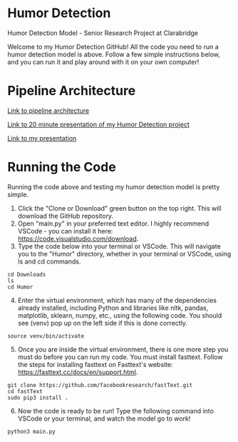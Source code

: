 # Humor Detection

Humor Detection Model - Senior Research Project at Clarabridge

Welcome to my Humor Detection GitHub! All the code you need to run a humor detection model is above. Follow a few simple instructions below, and you can run it and play around with it on your own computer!


# Pipeline Architecture

[Link to pipeline architecture](https://docs.google.com/presentation/d/1ovGGWBDW6Nw_IOQBciTxk3PVscZcIRLUf1f7ZEpDcZk/edit?usp=sharing)

[Link to 20 minute presentation of my Humor Detection project](https://www.youtube.com/watch?v=eiJ8as6wXRE)

[Link to my presentation](https://docs.google.com/presentation/d/1HfwDTGgdVPj8wd_e3G8CPgZqNBk8H3Hlw95FfidmcT0/edit?usp=sharing)


# Running the Code

Running the code above and testing my humor detection model is pretty simple. 
 
1. Click the "Clone or Download" green button on the top right. This will download the GitHub repository.
2. Open "main.py" in your preferred text editor. I highly recommend VSCode - you can install it here: https://code.visualstudio.com/download.
3. Type the code below into your terminal or VSCode. This will navigate you to the "Humor" directory, whether in your terminal or VSCode, using ls and cd commands.
```
cd Downloads
ls
cd Humor
```
4. Enter the virtual environment, which has many of the dependencies already installed, including Python and libraries like nltk, pandas, matplotlib, sklearn, numpy, etc., using the following code. You should see (venv) pop up on the left side if this is done correctly.
```
source venv/bin/activate
```
5. Once you are inside the virtual environment, there is one more step you must do before you can run my code. You must install fasttext. Follow the steps for installing fasttext on Fasttext's website: https://fasttext.cc/docs/en/support.html.
```
git clone https://github.com/facebookresearch/fastText.git
cd fastText
sudo pip3 install .
```
6. Now the code is ready to be run! Type the following command into VSCode or your terminal, and watch the model go to work!
```
python3 main.py
```
